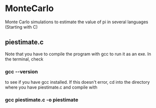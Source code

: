 # MonteCarlo
Monte Carlo simulations to estimate the value of pi in several languages (Starting with C)

## piestimate.c
Note that you have to compile the program with gcc to run it as an exe. In the terminal, check

### gcc --version

to see if you have gcc installed. If this doesn't error, cd into the directory where you have piestimate.c and compile with

### gcc piestimate.c -o piestimate
